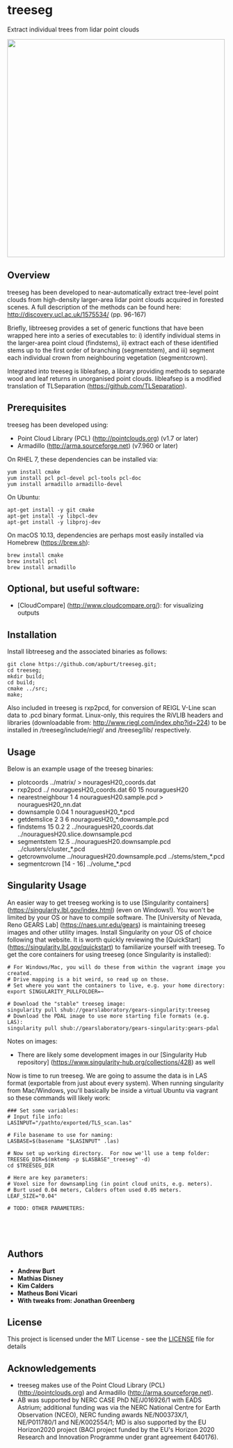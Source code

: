 # treeseg

Extract individual trees from lidar point clouds

<img src="https://4xnnka.bl3302.livefilestore.com/y4mzpqPKgclbQKR51t4a9tA2v37IKMp221dDuLXHvRqQzc8szMleP7anmHxoy-bPwa-0qnDRrRpQkBhkO2P3cef-u7_eBpNubE_wO8FA5E0sDkbmPt0BIJoWT2upX_YFO5UfTS0ys0LZLHaSl0DktwdJIj82R4ZP051-2CiPzJAXJvht3eijlwfp0mo_W8VeXVa8p_g79_EEb51Kg0WGMWe8A?width=660&height=628&cropmode=none" width="500">

## Overview

treeseg has been developed to near-automatically extract tree-level point clouds from high-density larger-area lidar point clouds acquired in forested scenes.
A full description of the methods can be found here: http://discovery.ucl.ac.uk/1575534/ (pp. 96-167)

Briefly, libtreeseg provides a set of generic functions that have been wrapped here into a series of executables to: i) identify individual stems in the larger-area point cloud (findstems), ii) extract each of these identified stems up to the first order of branching (segmentstem), and iii) segment each individual crown from neighbouring vegetation (segmentcrown).

Integrated into treeseg is libleafsep, a library providing methods to separate wood and leaf returns in unorganised point clouds. 
libleafsep is a modified translation of TLSeparation (https://github.com/TLSeparation).

## Prerequisites

treeseg has been developed using:

* Point Cloud Library (PCL) (http://pointclouds.org) (v1.7 or later)
* Armadillo (http://arma.sourceforge.net) (v7.960 or later)

On RHEL 7, these dependencies can be installed via:

```
yum install cmake
yum install pcl pcl-devel pcl-tools pcl-doc
yum install armadillo armadillo-devel
```

On Ubuntu:

```
apt-get install -y git cmake
apt-get install -y libpcl-dev
apt-get install -y libproj-dev
```

On macOS 10.13, dependencies are perhaps most easily installed via Homebrew (https://brew.sh):

```
brew install cmake
brew install pcl
brew install armadillo
```

## Optional, but useful software:
* [CloudCompare] (http://www.cloudcompare.org/): for visualizing outputs


## Installation

Install libtreeseg and the associated binaries as follows:

```
git clone https://github.com/apburt/treeseg.git;
cd treeseg;
mkdir build;
cd build;
cmake ../src;
make;
```

Also included in treeseg is rxp2pcd, for conversion of REIGL V-Line scan data to .pcd binary format. Linux-only, this requires the RiVLIB headers and libraries (downloadable from: http://www.riegl.com/index.php?id=224) to be installed in /treeseg/include/riegl/ and /treeseg/lib/ respectively.


## Usage

Below is an example usage of the treeseg binaries:

* plotcoords ../matrix/ > nouragesH20_coords.dat
* rxp2pcd ../ nouraguesH20_coords.dat 60 15 nouraguesH20
* nearestneighbour 1 4 nouraguesH20.sample.pcd > nouraguesH20_nn.dat
* downsample 0.04 1 nouraguesH20_*.pcd
* getdemslice 2 3 6 nouraguesH20_*.downsample.pcd
* findstems 15 0.2 2 ../nouraguesH20_coords.dat ../nouraguesH20.slice.downsample.pcd
* segmentstem 12.5 ../nouraguesH20.downsample.pcd ../clusters/cluster_*.pcd
* getcrownvolume ../nouraguesH20.downsample.pcd ../stems/stem_*.pcd
* segmentcrown [14 - 16] ../volume_*.pcd

## Singularity Usage
An easier way to get treeseg working is to use [Singularity containers] (https://singularity.lbl.gov/index.html) (even on Windows!).  You won't be limited by your OS or have to compile software.  The [University of Nevada, Reno GEARS Lab] (https://naes.unr.edu/gears) is maintaining treeseg images and other utility images.  Install Singularity on your OS of choice following that website.  It is worth quickly reviewing the [QuickStart] (https://singularity.lbl.gov/quickstart) to familiarize yourself with treeseg. To get the core containers for using treeseg (once Singularity is installed):

```
# For Windows/Mac, you will do these from within the vagrant image you created.
# Drive mapping is a bit weird, so read up on those.
# Set where you want the containers to live, e.g. your home directory:
export SINGULARITY_PULLFOLDER=~

# Download the "stable" treeseg image:
singularity pull shub://gearslaboratory/gears-singularity:treeseg
# Download the PDAL image to use more starting file formats (e.g. LAS):
singularity pull shub://gearslaboratory/gears-singularity:gears-pdal

```
Notes on images:

* There are likely some development images in our [Singularity Hub repository] (https://www.singularity-hub.org/collections/428) as well

Now is time to run treeseg.  We are going to assume the data is in LAS format (exportable from just about every system).  When running singularity from Mac/Windows, you'll basically be inside a virtual Ubuntu via vagrant so these commands will likely work:  

```
### Set some variables:
# Input file info:
LASINPUT="/pathto/exported/TLS_scan.las"

# File basename to use for naming:
LASBASE=$(basename "$LASINPUT" .las)

# Now set up working directory.  For now we'll use a temp folder:
TREESEG_DIR=$(mktemp -p $LASBASE"_treeseg" -d)
cd $TREESEG_DIR

# Here are key parameters:
# Voxel size for downsampling (in point cloud units, e.g. meters).
# Burt used 0.04 meters, Calders often used 0.05 meters.
LEAF_SIZE="0.04"

# TODO: OTHER PARAMETERS:





```


## Authors

* **Andrew Burt**
* **Mathias Disney**
* **Kim Calders**
* **Matheus Boni Vicari**
* **With tweaks from: Jonathan Greenberg**


## License

This project is licensed under the MIT License - see the [LICENSE](LICENSE) file for details

## Acknowledgements

* treeseg makes use of the Point Cloud Library (PCL) (http://pointclouds.org) and Armadillo (http://arma.sourceforge.net).
* AB was supported by NERC CASE PhD NE/J016926/1 with EADS Astrium; additional funding was via the NERC National Centre for Earth Observation (NCEO), NERC funding awards NE/N00373X/1, NE/P011780/1 and NE/K002554/1; MD is also supported by the EU Horizon2020 project (BACI project funded by the EU's Horizon 2020 Research and Innovation Programme under grant agreement 640176).
